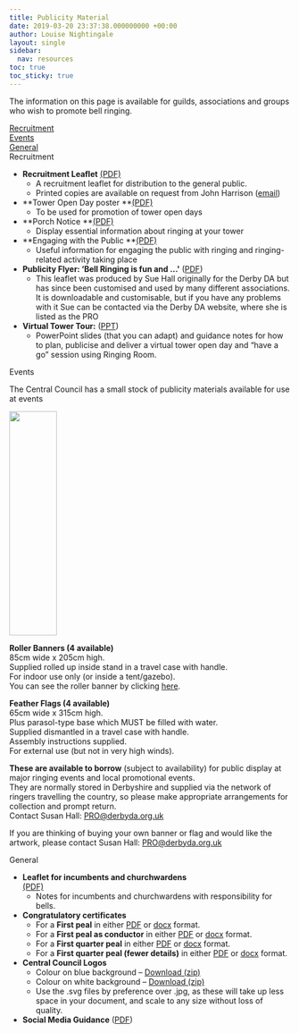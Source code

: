```yaml
---
title: Publicity Material
date: 2019-03-20 23:37:38.000000000 +00:00
author: Louise Nightingale
layout: single
sidebar:
  nav: resources
toc: true
toc_sticky: true
---
```

The information on this page is available for guilds, associations and groups who wish to promote bell ringing. 

[Recruitment]()  
[Events]()  
[General]()  
Recruitment

  * **Recruitment Leaflet** [(PDF)](../../wp-content/uploads/2016/03/leaflet.pdf) 
      * A recruitment leaflet for distribution to the general public.
      * Printed copies are available on request from John Harrison ([email](mailto:leaflets@cccbr.tunbury.org))
  * **Tower Open Day poster **<a href="../../wp-content/uploads/2018/03/TowerOpenDay_Poster_Customisable.pdf" target="_blank" rel="noopener">(PDF)</a> 
      * To be used for promotion of tower open days
  * **Porch Notice **[(PDF)](../../wp-content/uploads/2018/03/Tower_Porch_Notice_Customisable.pdf) 
      * Display essential information about ringing at your tower
  * **Engaging with the Public **<a href="../../wp-content/uploads/2018/02/CCCBR_Engaging_with_the_Public_1-1.pdf" target="_blank" rel="noopener">(PDF)</a> 
      * Useful information for engaging the public with ringing and ringing-related activity taking place
  * **Publicity Flyer: &#8216;Bell Ringing is fun and &#8230;&apos;** ([PDF](https://cccbr.org.uk/wp-content/uploads/2020/12/RingingFlyer_CCCBR_Customisable.pdf)) 
      * This leaflet was produced by Sue Hall originally for the Derby DA but has since been customised and used by many different associations. It is downloadable and customisable, but if you have any problems with it Sue can be contacted via the Derby DA website, where she is listed as the PRO
  * **Virtual Tower Tour:** ([PPT](https://cccbr.org.uk/wp-content/uploads/2021/01/A-virtual-tower-bell-tour-presenter-notes.pptx)) 
      * PowerPoint slides (that you can adapt) and guidance notes for how to plan, publicise and deliver a virtual tower open day and &#8220;have a go&#8221; session using Ringing Room.

Events

The Central Council has a small stock of publicity materials available for use at events

<img loading="lazy" style="caret-color: #000000; color: #000000; font-family: -webkit-standard;" src="https://cccbr.org.uk/wp-content/uploads/2018/06/Feather_Flag-217x1024.png" alt="" width="85" height="401" /> 

**Roller Banners (4 available)**  
85cm wide x 205cm high.  
Supplied rolled up inside stand in a travel case with handle.  
For indoor use only (or inside a tent/gazebo).  
You can see the roller banner by clicking [here](https://cccbr.org.uk/wp-content/uploads/2021/05/Banner_Design_Roller_V5_highres.pdf).

**Feather Flags (4 available)**  
65cm wide x 315cm high.  
Plus parasol-type base which MUST be filled with water.  
Supplied dismantled in a travel case with handle.  
Assembly instructions supplied.  
For external use (but not in very high winds).

**These are available to borrow** (subject to availability) for public display at major ringing events and local promotional events.  
They are normally stored in Derbyshire and supplied via the network of ringers travelling the country, so please make appropriate arrangements for collection and prompt return.  
Contact Susan Hall: <PRO@derbyda.org.uk>

If you are thinking of buying your own banner or flag and would like the artwork, please contact Susan Hall: <PRO@derbyda.org.uk>

General

  * **Leaflet for incumbents and churchwardens**  
    <a href="../../wp-content/uploads/2016/05/Bells-in-Your-Care.pdf" target="_blank" rel="noopener noreferrer">(PDF)</a> 
      * Notes for incumbents and churchwardens with responsibility for bells.
  * **Congratulatory certificates** 
      * For a **First peal** in either <a href="../../wp-content/uploads/2016/05/peal.pdf" target="_blank" rel="noopener noreferrer">PDF</a> or <a href="../../wp-content/uploads/2016/05/peal.docx" target="_blank" rel="noopener noreferrer">docx</a> format.
      * For a **First peal as conductor** in either <a href="../../wp-content/uploads/2016/05/conductedpeal.pdf" target="_blank" rel="noopener noreferrer">PDF</a> or <a href="../../wp-content/uploads/2016/05/conductedpeal.docx" target="_blank" rel="noopener noreferrer">docx</a> format.
      * For a **First quarter peal** in either <a href="../../wp-content/uploads/2016/05/quarter.pdf" target="_blank" rel="noopener noreferrer">PDF</a> or <a href="../../wp-content/uploads/2016/05/quarter.docx" target="_blank" rel="noopener noreferrer">docx</a> format.
      * For a **First quarter peal (fewer details)** in either <a href="../../wp-content/uploads/2016/05/quarter-simple.pdf" target="_blank" rel="noopener noreferrer">PDF</a> or <a href="../../wp-content/uploads/2016/05/quarter-simple.docx" target="_blank" rel="noopener noreferrer">docx</a> format.
  * **Central Council Logos** 
      * Colour on blue background – [Download (zip)](../../wp-content/uploads/2017/06/CCCBR_Logo_col_rev.zip)
      * Colour on white background – [Download (zip)](../../wp-content/uploads/2017/06/CCCBR_Logo_col.zip)
      * Use the .svg files by preference over .jpg, as these will take up less space in your document, and scale to any size without loss of quality.
  * **Social Media Guidance** ([PDF](https://cccbr.org.uk/wp-content/uploads/2020/10/200902-Social_Media_Guidance.pdf))
